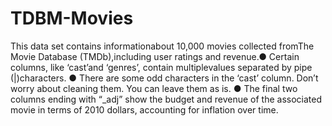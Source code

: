 # TDBM-Movies

This data set contains informationabout 10,000 movies collected fromThe Movie Database (TMDb),including user ratings and revenue.● Certain columns, like ‘cast’and ‘genres’, contain multiplevalues separated by pipe (|)characters.
● There are some odd characters
in the ‘cast’ column. Don’t worry
about cleaning them. You can
leave them as is.
● The final two columns ending
with “_adj” show the budget and
revenue of the associated movie
in terms of 2010 dollars,
accounting for inflation over
time.
